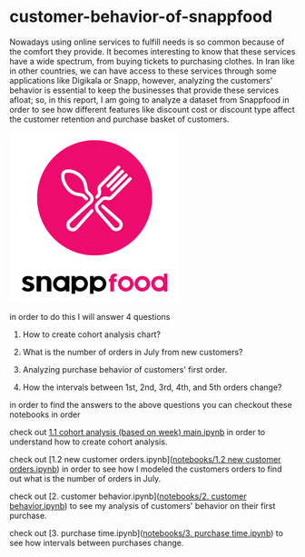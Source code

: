 # customer-behavior-of-snappfood

Nowadays using online services to fulfill needs is so common because of the comfort they provide. It becomes interesting to know that these services have a wide spectrum, from buying tickets to purchasing clothes. In Iran like in other countries, we can have access to these services through some applications like Digikala or Snapp, however, analyzing the customers’ behavior is essential to keep the businesses that provide these services afloat; so, in this report, I am going to analyze a dataset from Snappfood in order to see how different features like discount cost or discount type affect the customer retention and purchase basket of customers.

![Snappfood](assets/snappfood-logo.png)

in order to do this I will answer 4 questions

1. How to create cohort analysis chart?

2. What is the number of orders in July from new customers?

3. Analyzing purchase behavior of customers' first order.

4. How the intervals between 1st, 2nd, 3rd, 4th, and 5th orders change?

in order to find the answers to the above questions you can checkout these notebooks in order

check out [1.1 cohort analysis (based on week) main.ipynb](https://github.com/SajjadParizan/customer-behavior-of-snapfood/blob/main/notebooks/1.1%20cohort%20analysis%20(based%20on%20week)%20main.ipynb) in order to understand how to create cohort analysis.

check out [1.2 new customer orders.ipynb]([notebooks/1.2 new customer orders.ipynb](https://github.com/SajjadParizan/customer-behavior-of-snapfood/blob/main/notebooks/1.2%20new%20customer%20orders.ipynb)) in order to see how I modeled the customers orders to find out what is the number of orders in July.

check out [2. customer behavior.ipynb]([notebooks/2. customer behavior.ipynb](https://github.com/SajjadParizan/customer-behavior-of-snapfood/blob/main/notebooks/2.%20customer%20behavior.ipynb)) to see my analysis of customers' behavior on their first purchase.

check out [3. purchase time.ipynb]([notebooks/3. purchase time.ipynb](https://github.com/SajjadParizan/customer-behavior-of-snapfood/blob/main/notebooks/3.%20purchase%20time.ipynb)) to see how intervals between purchases change.
